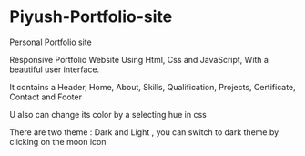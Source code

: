 # Piyush-Portfolio-site
Personal Portfolio site 

Responsive Portfolio Website Using Html, Css and JavaScript, With a beautiful user interface.

It contains a Header, Home, About, Skills, Qualification, Projects, Certificate, Contact and Footer

U also can change its color by a selecting hue in css

There are two theme : Dark and Light , you can switch to dark theme by clicking on the moon icon

